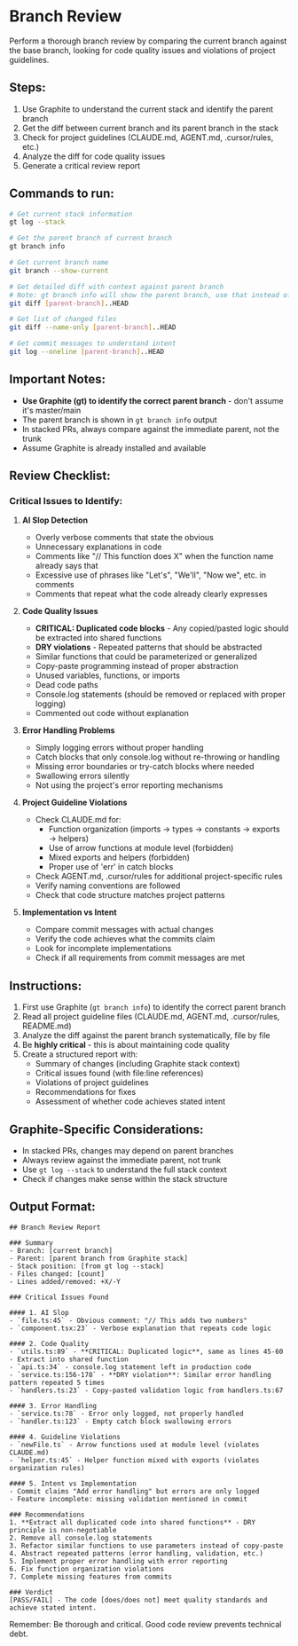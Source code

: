 # Branch Review

Perform a thorough branch review by comparing the current branch against the base branch, looking for code quality issues and violations of project guidelines.

## Steps:
1. Use Graphite to understand the current stack and identify the parent branch
2. Get the diff between current branch and its parent branch in the stack
3. Check for project guidelines (CLAUDE.md, AGENT.md, .cursor/rules, etc.)
4. Analyze the diff for code quality issues
5. Generate a critical review report

## Commands to run:
```bash
# Get current stack information
gt log --stack

# Get the parent branch of current branch
gt branch info

# Get current branch name
git branch --show-current

# Get detailed diff with context against parent branch
# Note: gt branch info will show the parent branch, use that instead of assuming master
git diff [parent-branch]..HEAD

# Get list of changed files
git diff --name-only [parent-branch]..HEAD

# Get commit messages to understand intent
git log --oneline [parent-branch]..HEAD
```

## Important Notes:
- **Use Graphite (gt) to identify the correct parent branch** - don't assume it's master/main
- The parent branch is shown in `gt branch info` output
- In stacked PRs, always compare against the immediate parent, not the trunk
- Assume Graphite is already installed and available

## Review Checklist:

### Critical Issues to Identify:
1. **AI Slop Detection**
   - Overly verbose comments that state the obvious
   - Unnecessary explanations in code
   - Comments like "// This function does X" when the function name already says that
   - Excessive use of phrases like "Let's", "We'll", "Now we", etc. in comments
   - Comments that repeat what the code already clearly expresses

2. **Code Quality Issues**
   - **CRITICAL: Duplicated code blocks** - Any copied/pasted logic should be extracted into shared functions
   - **DRY violations** - Repeated patterns that should be abstracted
   - Similar functions that could be parameterized or generalized
   - Copy-paste programming instead of proper abstraction
   - Unused variables, functions, or imports
   - Dead code paths
   - Console.log statements (should be removed or replaced with proper logging)
   - Commented out code without explanation

3. **Error Handling Problems**
   - Simply logging errors without proper handling
   - Catch blocks that only console.log without re-throwing or handling
   - Missing error boundaries or try-catch blocks where needed
   - Swallowing errors silently
   - Not using the project's error reporting mechanisms

4. **Project Guideline Violations**
   - Check CLAUDE.md for:
     * Function organization (imports → types → constants → exports → helpers)
     * Use of arrow functions at module level (forbidden)
     * Mixed exports and helpers (forbidden)
     * Proper use of 'err' in catch blocks
   - Check AGENT.md, .cursor/rules for additional project-specific rules
   - Verify naming conventions are followed
   - Check that code structure matches project patterns

5. **Implementation vs Intent**
   - Compare commit messages with actual changes
   - Verify the code achieves what the commits claim
   - Look for incomplete implementations
   - Check if all requirements from commit messages are met

## Instructions:
1. First use Graphite (`gt branch info`) to identify the correct parent branch
2. Read all project guideline files (CLAUDE.md, AGENT.md, .cursor/rules, README.md)
3. Analyze the diff against the parent branch systematically, file by file
4. Be **highly critical** - this is about maintaining code quality
5. Create a structured report with:
   - Summary of changes (including Graphite stack context)
   - Critical issues found (with file:line references)
   - Violations of project guidelines
   - Recommendations for fixes
   - Assessment of whether code achieves stated intent

## Graphite-Specific Considerations:
- In stacked PRs, changes may depend on parent branches
- Always review against the immediate parent, not trunk
- Use `gt log --stack` to understand the full stack context
- Check if changes make sense within the stack structure

## Output Format:
```
## Branch Review Report

### Summary
- Branch: [current branch]
- Parent: [parent branch from Graphite stack]
- Stack position: [from gt log --stack]
- Files changed: [count]
- Lines added/removed: +X/-Y

### Critical Issues Found

#### 1. AI Slop
- `file.ts:45` - Obvious comment: "// This adds two numbers"
- `component.tsx:23` - Verbose explanation that repeats code logic

#### 2. Code Quality
- `utils.ts:89` - **CRITICAL: Duplicated logic**, same as lines 45-60 - Extract into shared function
- `api.ts:34` - console.log statement left in production code
- `service.ts:156-178` - **DRY violation**: Similar error handling pattern repeated 5 times
- `handlers.ts:23` - Copy-pasted validation logic from handlers.ts:67

#### 3. Error Handling
- `service.ts:78` - Error only logged, not properly handled
- `handler.ts:123` - Empty catch block swallowing errors

#### 4. Guideline Violations  
- `newFile.ts` - Arrow functions used at module level (violates CLAUDE.md)
- `helper.ts:45` - Helper function mixed with exports (violates organization rules)

#### 5. Intent vs Implementation
- Commit claims "Add error handling" but errors are only logged
- Feature incomplete: missing validation mentioned in commit

### Recommendations
1. **Extract all duplicated code into shared functions** - DRY principle is non-negotiable
2. Remove all console.log statements
3. Refactor similar functions to use parameters instead of copy-paste
4. Abstract repeated patterns (error handling, validation, etc.)
5. Implement proper error handling with error reporting
6. Fix function organization violations
7. Complete missing features from commits

### Verdict
[PASS/FAIL] - The code [does/does not] meet quality standards and achieve stated intent.
```

Remember: Be thorough and critical. Good code review prevents technical debt.